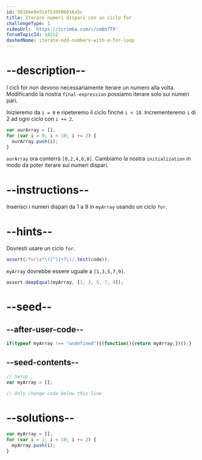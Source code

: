 ```yaml
---
id: 56104e9e514f539506016a5c
title: Iterare numeri dispari con un ciclo for
challengeType: 1
videoUrl: 'https://scrimba.com/c/cm8n7T9'
forumTopicId: 18212
dashedName: iterate-odd-numbers-with-a-for-loop
---
```


# --description--

I cicli for non devono necessariamente iterare un numero alla volta. Modificando la nostra `final-expression` possiamo iterare solo sui numeri pari.

Inizieremo da `i = 0` e ripeteremo il ciclo finché `i < 10`. Incrementeremo `i` di 2 ad ogni ciclo con `i += 2`.

```js
var ourArray = [];
for (var i = 0; i < 10; i += 2) {
  ourArray.push(i);
}
```

`ourArray` ora conterrà `[0,2,4,6,8]`. Cambiamo la nostra `initialization` in modo da poter iterare sui numeri dispari.

# --instructions--

Inserisci i numeri dispari da 1 a 9 in `myArray` usando un ciclo `for`.

# --hints--

Dovresti usare un ciclo `for`.

```js
assert(/for\s*\([^)]+?\)/.test(code));
```

`myArray` dovrebbe essere uguale a `[1,3,5,7,9]`.

```js
assert.deepEqual(myArray, [1, 3, 5, 7, 9]);
```

# --seed--

## --after-user-code--

```js
if(typeof myArray !== "undefined"){(function(){return myArray;})();}
```

## --seed-contents--

```js
// Setup
var myArray = [];

// Only change code below this line
```

# --solutions--

```js
var myArray = [];
for (var i = 1; i < 10; i += 2) {
  myArray.push(i);
}
```
